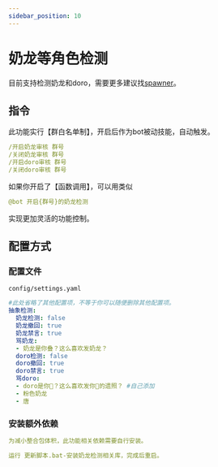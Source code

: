 ```yaml
---
sidebar_position: 10
---
```

# 奶龙等角色检测
目前支持检测奶龙和doro，需要更多建议找[spawner](https://github.com/spawner1145)。
## 指令
此功能实行【群白名单制】，开启后作为bot被动技能，自动触发。
```yaml
/开启奶龙审核 群号
/关闭奶龙审核 群号
/开启doro审核 群号
/关闭doro审核 群号
```
如果你开启了【函数调用】，可以用类似
````yaml
@bot 开启{群号}的奶龙检测
````
实现更加灵活的功能控制。
## 配置方式
### 配置文件
`config/settings.yaml`
```yaml
#此处省略了其他配置项，不等于你可以随便删除其他配置项。
抽象检测:
  奶龙检测: false
  奶龙撤回: true
  奶龙禁言: true
  骂奶龙:
  - 奶龙是你叠？这么喜欢发奶龙？
  doro检测: false
  doro撤回: true
  doro禁言: true
  骂doro:
  - doro是你🐴？这么喜欢发你🐴的遗照？ #自己添加
  - 粉色奶龙
  - 唐
```
### 安装额外依赖
```yaml
为减小整合包体积，此功能相关依赖需要自行安装。

运行 更新脚本.bat-安装奶龙检测相关库，完成后重启。
```